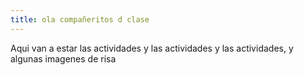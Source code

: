 ```yaml
---
title: ola compañeritos d clase
---
```

Aqui van a estar las actividades y las actividades y las actividades, y algunas imagenes de risa
